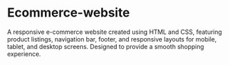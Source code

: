 # Ecommerce-website
A responsive e-commerce website created using HTML and CSS, featuring product listings, navigation bar, footer, and responsive layouts for mobile, tablet, and desktop screens. Designed to provide a smooth shopping experience.
